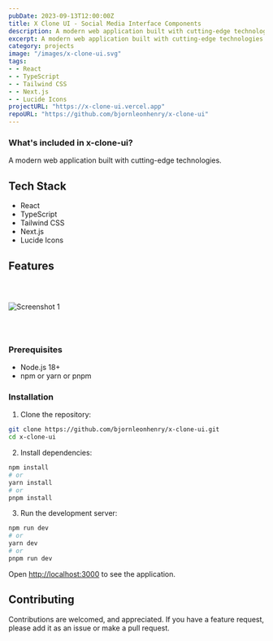```yaml
---
pubDate: 2023-09-13T12:00:00Z
title: X Clone UI - Social Media Interface Components
description: A modern web application built with cutting-edge technologies.
excerpt: A modern web application built with cutting-edge technologies.
category: projects
image: "/images/x-clone-ui.svg"
tags:
- - React
- - TypeScript
- - Tailwind CSS
- - Next.js
- - Lucide Icons
projectURL: "https://x-clone-ui.vercel.app"
repoURL: "https://github.com/bjornleonhenry/x-clone-ui"
---
```


### What's included in x-clone-ui?

A modern web application built with cutting-edge technologies.

## Tech Stack

- React
- TypeScript
- Tailwind CSS
- Next.js
- Lucide Icons

## Features

### &nbsp;

![Screenshot 1](/images/x-clone-ui-1.webp)

### &nbsp;

### Prerequisites

- Node.js 18+
- npm or yarn or pnpm

### Installation

1. Clone the repository:
```bash
git clone https://github.com/bjornleonhenry/x-clone-ui.git
cd x-clone-ui
```

2. Install dependencies:
```bash
npm install
# or
yarn install
# or
pnpm install
```

3. Run the development server:
```bash
npm run dev
# or
yarn dev
# or
pnpm run dev
```

Open [http://localhost:3000](http://localhost:3000) to see the application.

## Contributing

Contributions are welcomed, and appreciated. If you have a feature request, please add it as an issue or make a pull request.
